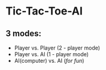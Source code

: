# Tic-Tac-Toe-AI



## 3 modes:
- Player vs. Player (2 - player mode)
- Player vs. AI (1 - player mode)
- AI(computer) vs. AI (*for fun*)


